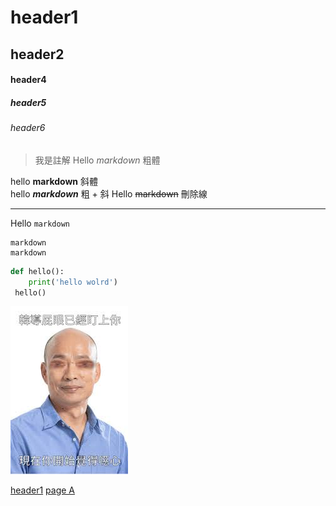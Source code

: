 # header1
## header2
#### header4
##### header5
###### header6

 >我是註解
Hello *markdown* 粗體

hello **markdown** 斜體  
hello ***markdown*** 粗 + 斜
Hello ~~markdown~~ 刪除線

---
Hello `markdown`


```
markdown
markdown
```

```python
def hello():
    print('hello wolrd')
 hello()
 ```

 ![](./韓.png)

 [header1](#header1)
 [page A](./a.md)
